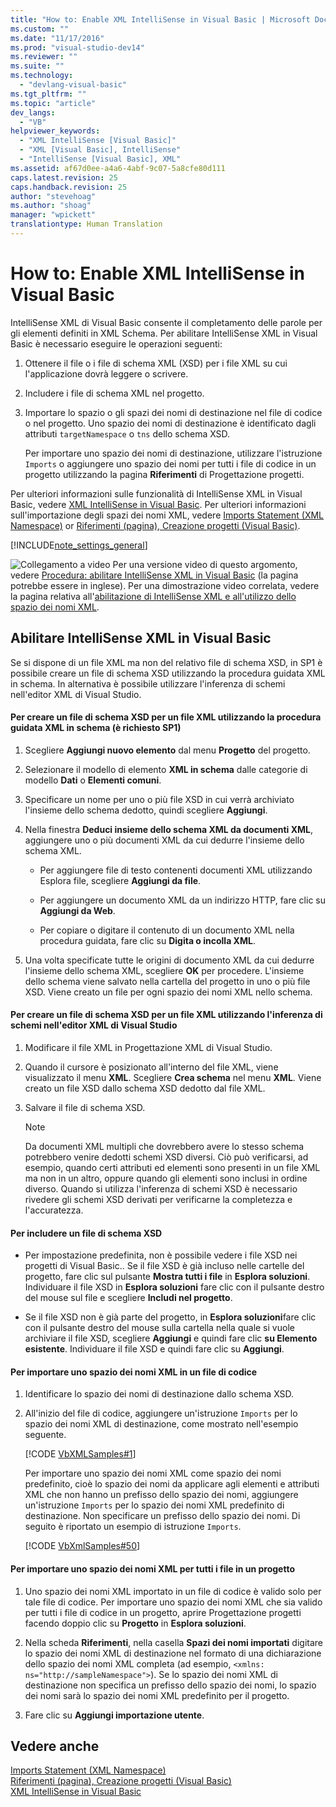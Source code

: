 ```yaml
---
title: "How to: Enable XML IntelliSense in Visual Basic | Microsoft Docs"
ms.custom: ""
ms.date: "11/17/2016"
ms.prod: "visual-studio-dev14"
ms.reviewer: ""
ms.suite: ""
ms.technology: 
  - "devlang-visual-basic"
ms.tgt_pltfrm: ""
ms.topic: "article"
dev_langs: 
  - "VB"
helpviewer_keywords: 
  - "XML IntelliSense [Visual Basic]"
  - "XML [Visual Basic], IntelliSense"
  - "IntelliSense [Visual Basic], XML"
ms.assetid: af67d0ee-a4a6-4abf-9c07-5a8cfe80d111
caps.latest.revision: 25
caps.handback.revision: 25
author: "stevehoag"
ms.author: "shoag"
manager: "wpickett"
translationtype: Human Translation
---
```

# How to: Enable XML IntelliSense in Visual Basic
IntelliSense XML di Visual Basic consente il completamento delle parole per gli elementi definiti in XML Schema.  Per abilitare IntelliSense XML in Visual Basic è necessario eseguire le operazioni seguenti:  
  
1.  Ottenere il file o i file di schema XML \(XSD\) per i file XML su cui l'applicazione dovrà leggere o scrivere.  
  
2.  Includere i file di schema XML nel progetto.  
  
3.  Importare lo spazio o gli spazi dei nomi di destinazione nel file di codice o nel progetto.  Uno spazio dei nomi di destinazione è identificato dagli attributi `targetNamespace` o `tns` dello schema XSD.  
  
     Per importare uno spazio dei nomi di destinazione, utilizzare l'istruzione `Imports` o aggiungere uno spazio dei nomi per tutti i file di codice in un progetto utilizzando la pagina **Riferimenti** di Progettazione progetti.  
  
 Per ulteriori informazioni sulle funzionalità di IntelliSense XML in Visual Basic, vedere [XML IntelliSense in Visual Basic](../../../../visual-basic/programming-guide/language-features/xml/xml-intellisense.md).  Per ulteriori informazioni sull'importazione degli spazi dei nomi XML, vedere [Imports Statement \(XML Namespace\)](../../../../visual-basic/language-reference/statements/imports-statement-xml-namespace.md) or [Riferimenti \(pagina\), Creazione progetti \(Visual Basic\)](/visual-studio/ide/reference/references-page-project-designer-visual-basic).  
  
 [!INCLUDE[note_settings_general](../../../../csharp/language-reference/compiler-messages/includes/note_settings_general_md.md)]  
  
 ![Collegamento a video](../../../../csharp/programming-guide/concepts/linq/media/playvideo.png "PlayVideo") Per una versione video di questo argomento, vedere [Procedura: abilitare IntelliSense XML in Visual Basic](http://go.microsoft.com/fwlink/?LinkId=102466) \(la pagina potrebbe essere in inglese\).  Per una dimostrazione video correlata, vedere la pagina relativa all'[abilitazione di IntelliSense XML e all'utilizzo dello spazio dei nomi XML](http://go.microsoft.com/fwlink/?LinkId=143035).  
  
## Abilitare IntelliSense XML in Visual Basic  
 Se si dispone di un file XML ma non del relativo file di schema XSD, in SP1 è possibile creare un file di schema XSD utilizzando la procedura guidata XML in schema.  In alternativa è possibile utilizzare l'inferenza di schemi nell'editor XML di Visual Studio.  
  
#### Per creare un file di schema XSD per un file XML utilizzando la procedura guidata XML in schema \(è richiesto SP1\)  
  
1.  Scegliere **Aggiungi nuovo elemento** dal menu **Progetto** del progetto.  
  
2.  Selezionare il modello di elemento **XML in schema** dalle categorie di modello **Dati** o **Elementi comuni**.  
  
3.  Specificare un nome per uno o più file XSD in cui verrà archiviato l'insieme dello schema dedotto, quindi scegliere **Aggiungi**.  
  
4.  Nella finestra **Deduci insieme dello schema XML da documenti XML**, aggiungere uno o più documenti XML da cui dedurre l'insieme dello schema XML.  
  
    -   Per aggiungere file di testo contenenti documenti XML utilizzando Esplora file, scegliere **Aggiungi da file**.  
  
    -   Per aggiungere un documento XML da un indirizzo HTTP, fare clic su **Aggiungi da Web**.  
  
    -   Per copiare o digitare il contenuto di un documento XML nella procedura guidata, fare clic su **Digita o incolla XML**.  
  
5.  Una volta specificate tutte le origini di documento XML da cui dedurre l'insieme dello schema XML, scegliere **OK** per procedere.  L'insieme dello schema viene salvato nella cartella del progetto in uno o più file XSD.  Viene creato un file per ogni spazio dei nomi XML nello schema.  
  
#### Per creare un file di schema XSD per un file XML utilizzando l'inferenza di schemi nell'editor XML di Visual Studio  
  
1.  Modificare il file XML in Progettazione XML di Visual Studio.  
  
2.  Quando il cursore è posizionato all'interno del file XML, viene visualizzato il menu **XML**.  Scegliere **Crea schema** nel menu **XML**.  Viene creato un file XSD dallo schema XSD dedotto dal file XML.  
  
3.  Salvare il file di schema XSD.  
  
    > [!NOTE]
    >  Da documenti XML multipli che dovrebbero avere lo stesso schema potrebbero venire dedotti schemi XSD diversi.  Ciò può verificarsi, ad esempio, quando certi attributi ed elementi sono presenti in un file XML ma non in un altro, oppure quando gli elementi sono inclusi in ordine diverso.  Quando si utilizza l'inferenza di schemi XSD è necessario rivedere gli schemi XSD derivati per verificarne la completezza e l'accuratezza.  
  
#### Per includere un file di schema XSD  
  
-   Per impostazione predefinita, non è possibile vedere i file XSD nei progetti di Visual Basic..  Se il file XSD è già incluso nelle cartelle del progetto, fare clic sul pulsante **Mostra tutti i file** in **Esplora soluzioni**.  Individuare il file XSD in **Esplora soluzioni** fare clic con il pulsante destro del mouse sul file e scegliere **Includi nel progetto**.  
  
-   Se il file XSD non è già parte del progetto, in **Esplora soluzioni**fare clic con il pulsante destro del mouse sulla cartella nella quale si vuole archiviare il file XSD, scegliere **Aggiungi** e quindi fare clic **su Elemento esistente**.  Individuare il file XSD e quindi fare clic su **Aggiungi**.  
  
#### Per importare uno spazio dei nomi XML in un file di codice  
  
1.  Identificare lo spazio dei nomi di destinazione dallo schema XSD.  
  
2.  All'inizio del file di codice, aggiungere un'istruzione `Imports` per lo spazio dei nomi XML di destinazione, come mostrato nell'esempio seguente.  
  
     [!CODE [VbXMLSamples#1](../CodeSnippet/VS_Snippets_VBCSharp/VbXMLSamples#1)]  
  
     Per importare uno spazio dei nomi XML come spazio dei nomi predefinito, cioè lo spazio dei nomi da applicare agli elementi e attributi XML che non hanno un prefisso dello spazio dei nomi, aggiungere un'istruzione `Imports` per lo spazio dei nomi XML predefinito di destinazione.  Non specificare un prefisso dello spazio dei nomi.  Di seguito è riportato un esempio di istruzione `Imports`.  
  
     [!CODE [VbXmlSamples#50](../CodeSnippet/VS_Snippets_VBCSharp/VbXMLSamples#50)]  
  
#### Per importare uno spazio dei nomi XML per tutti i file in un progetto  
  
1.  Uno spazio dei nomi XML importato in un file di codice è valido solo per tale file di codice.  Per importare uno spazio dei nomi XML che sia valido per tutti i file di codice in un progetto, aprire Progettazione progetti facendo doppio clic su **Progetto** in **Esplora soluzioni**.  
  
2.  Nella scheda **Riferimenti**, nella casella **Spazi dei nomi importati** digitare lo spazio dei nomi XML di destinazione nel formato di una dichiarazione dello spazio dei nomi XML completa \(ad esempio, `<xmlns: ns="http://sampleNamespace">`\).  Se lo spazio dei nomi XML di destinazione non specifica un prefisso dello spazio dei nomi, lo spazio dei nomi sarà lo spazio dei nomi XML predefinito per il progetto.  
  
3.  Fare clic su **Aggiungi importazione utente**.  
  
## Vedere anche  
 [Imports Statement \(XML Namespace\)](../../../../visual-basic/language-reference/statements/imports-statement-xml-namespace.md)   
 [Riferimenti \(pagina\), Creazione progetti \(Visual Basic\)](/visual-studio/ide/reference/references-page-project-designer-visual-basic)   
 [XML IntelliSense in Visual Basic](../../../../visual-basic/programming-guide/language-features/xml/xml-intellisense.md)